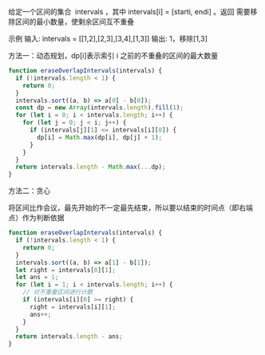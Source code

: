 给定一个区间的集合  intervals ，其中 intervals[i] = [starti, endi] 。返回 需要移除区间的最小数量，使剩余区间互不重叠

示例
输入: intervals = [[1,2],[2,3],[3,4],[1,3]]
输出: 1，移除[1,3]

方法一：动态规划，dp[i]表示索引 i 之前的不重叠的区间的最大数量

```js
function eraseOverlapIntervals(intervals) {
  if (!intervals.length < 1) {
    return 0;
  }
  intervals.sort((a, b) => a[0] - b[0]);
  const dp = new Array(intervals.length).fill(1);
  for (let i = 0; i < intervals.length; i++) {
    for (let j = 0; j < i; j++) {
      if (intervals[j][1] <= intervals[i][0]) {
        dp[i] = Math.max(dp[i], dp[j] + 1);
      }
    }
  }
  return intervals.length - Math.max(...dp);
}
```

方法二：贪心

将区间比作会议，最先开始的不一定最先结束，所以要以结束的时间点（即右端点）作为判断依据

```js
function eraseOverlapIntervals(intervals) {
  if (!intervals.length < 1) {
    return 0;
  }
  intervals.sort((a, b) => a[1] - b[1]);
  let right = intervals[0][1];
  let ans = 1;
  for (let i = 1; i < intervals.length; i++) {
    // 对不重叠区间进行计数
    if (intervals[i][0] >= right) {
      right = intervals[i][1];
      ans++;
    }
  }
  return intervals.length - ans;
}
```
